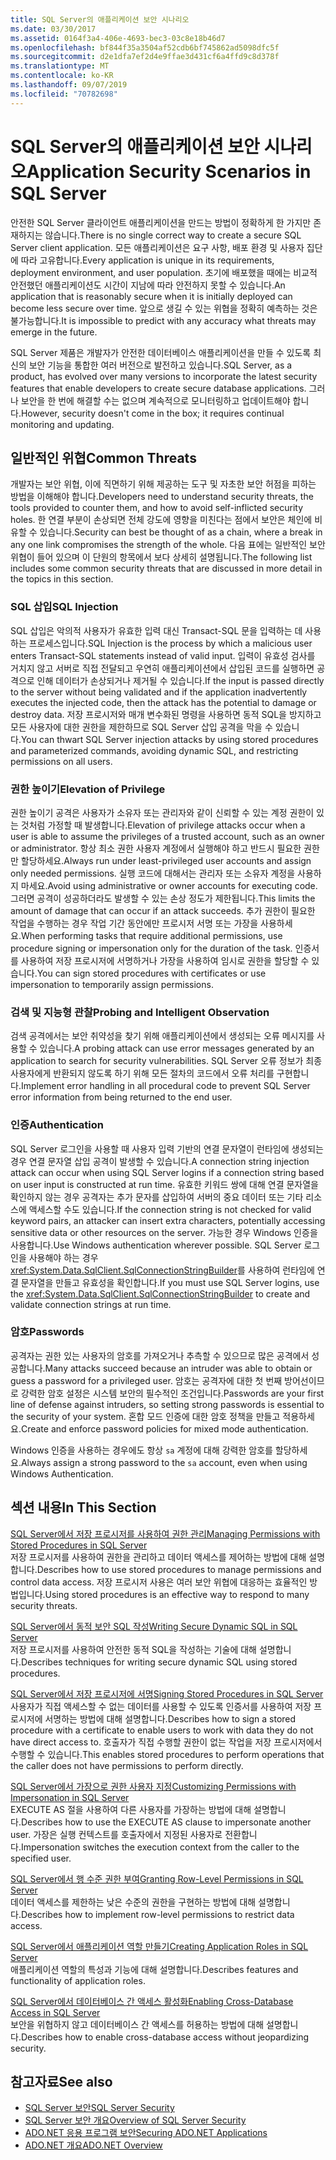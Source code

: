 ```yaml
---
title: SQL Server의 애플리케이션 보안 시나리오
ms.date: 03/30/2017
ms.assetid: 0164f3a4-406e-4693-bec3-03c8e18b46d7
ms.openlocfilehash: bf844f35a3504af52cdb6bf745862ad5098dfc5f
ms.sourcegitcommit: d2e1dfa7ef2d4e9ffae3d431cf6a4ffd9c8d378f
ms.translationtype: MT
ms.contentlocale: ko-KR
ms.lasthandoff: 09/07/2019
ms.locfileid: "70782698"
---
```

# <a name="application-security-scenarios-in-sql-server"></a><span data-ttu-id="c96c4-102">SQL Server의 애플리케이션 보안 시나리오</span><span class="sxs-lookup"><span data-stu-id="c96c4-102">Application Security Scenarios in SQL Server</span></span>
<span data-ttu-id="c96c4-103">안전한 SQL Server 클라이언트 애플리케이션을 만드는 방법이 정확하게 한 가지만 존재하지는 않습니다.</span><span class="sxs-lookup"><span data-stu-id="c96c4-103">There is no single correct way to create a secure SQL Server client application.</span></span> <span data-ttu-id="c96c4-104">모든 애플리케이션은 요구 사항, 배포 환경 및 사용자 집단에 따라 고유합니다.</span><span class="sxs-lookup"><span data-stu-id="c96c4-104">Every application is unique in its requirements, deployment environment, and user population.</span></span> <span data-ttu-id="c96c4-105">초기에 배포했을 때에는 비교적 안전했던 애플리케이션도 시간이 지남에 따라 안전하지 못할 수 있습니다.</span><span class="sxs-lookup"><span data-stu-id="c96c4-105">An application that is reasonably secure when it is initially deployed can become less secure over time.</span></span> <span data-ttu-id="c96c4-106">앞으로 생길 수 있는 위협을 정확히 예측하는 것은 불가능합니다.</span><span class="sxs-lookup"><span data-stu-id="c96c4-106">It is impossible to predict with any accuracy what threats may emerge in the future.</span></span>  
  
 <span data-ttu-id="c96c4-107">SQL Server 제품은 개발자가 안전한 데이터베이스 애플리케이션을 만들 수 있도록 최신의 보안 기능을 통합한 여러 버전으로 발전하고 있습니다.</span><span class="sxs-lookup"><span data-stu-id="c96c4-107">SQL Server, as a product, has evolved over many versions to incorporate the latest security features that enable developers to create secure database applications.</span></span> <span data-ttu-id="c96c4-108">그러나 보안을 한 번에 해결할 수는 없으며 계속적으로 모니터링하고 업데이트해야 합니다.</span><span class="sxs-lookup"><span data-stu-id="c96c4-108">However, security doesn't come in the box; it requires continual monitoring and updating.</span></span>  
  
## <a name="common-threats"></a><span data-ttu-id="c96c4-109">일반적인 위협</span><span class="sxs-lookup"><span data-stu-id="c96c4-109">Common Threats</span></span>  
 <span data-ttu-id="c96c4-110">개발자는 보안 위협, 이에 직면하기 위해 제공하는 도구 및 자초한 보안 허점을 피하는 방법을 이해해야 합니다.</span><span class="sxs-lookup"><span data-stu-id="c96c4-110">Developers need to understand security threats, the tools provided to counter them, and how to avoid self-inflicted security holes.</span></span> <span data-ttu-id="c96c4-111">한 연결 부분이 손상되면 전체 강도에 영향을 미친다는 점에서 보안은 체인에 비유할 수 있습니다.</span><span class="sxs-lookup"><span data-stu-id="c96c4-111">Security can best be thought of as a chain, where a break in any one link compromises the strength of the whole.</span></span> <span data-ttu-id="c96c4-112">다음 표에는 일반적인 보안 위협이 들어 있으며 이 단원의 항목에서 보다 상세히 설명됩니다.</span><span class="sxs-lookup"><span data-stu-id="c96c4-112">The following list includes some common security threats that are discussed in more detail in the topics in this section.</span></span>  
  
### <a name="sql-injection"></a><span data-ttu-id="c96c4-113">SQL 삽입</span><span class="sxs-lookup"><span data-stu-id="c96c4-113">SQL Injection</span></span>  
 <span data-ttu-id="c96c4-114">SQL 삽입은 악의적 사용자가 유효한 입력 대신 Transact-SQL 문을 입력하는 데 사용하는 프로세스입니다.</span><span class="sxs-lookup"><span data-stu-id="c96c4-114">SQL Injection is the process by which a malicious user enters Transact-SQL statements instead of valid input.</span></span> <span data-ttu-id="c96c4-115">입력이 유효성 검사를 거치지 않고 서버로 직접 전달되고 우연히 애플리케이션에서 삽입된 코드를 실행하면 공격으로 인해 데이터가 손상되거나 제거될 수 있습니다.</span><span class="sxs-lookup"><span data-stu-id="c96c4-115">If the input is passed directly to the server without being validated and if the application inadvertently executes the injected code, then the attack has the potential to damage or destroy data.</span></span> <span data-ttu-id="c96c4-116">저장 프로시저와 매개 변수화된 명령을 사용하면 동적 SQL을 방지하고 모든 사용자에 대한 권한을 제한하므로 SQL Server 삽입 공격을 막을 수 있습니다.</span><span class="sxs-lookup"><span data-stu-id="c96c4-116">You can thwart SQL Server injection attacks by using stored procedures and parameterized commands, avoiding dynamic SQL, and restricting permissions on all users.</span></span>  
  
### <a name="elevation-of-privilege"></a><span data-ttu-id="c96c4-117">권한 높이기</span><span class="sxs-lookup"><span data-stu-id="c96c4-117">Elevation of Privilege</span></span>  
 <span data-ttu-id="c96c4-118">권한 높이기 공격은 사용자가 소유자 또는 관리자와 같이 신뢰할 수 있는 계정 권한이 있는 것처럼 가정할 때 발생합니다.</span><span class="sxs-lookup"><span data-stu-id="c96c4-118">Elevation of privilege attacks occur when a user is able to assume the privileges of a trusted account, such as an owner or administrator.</span></span> <span data-ttu-id="c96c4-119">항상 최소 권한 사용자 계정에서 실행해야 하고 반드시 필요한 권한만 할당하세요.</span><span class="sxs-lookup"><span data-stu-id="c96c4-119">Always run under least-privileged user accounts and assign only needed permissions.</span></span> <span data-ttu-id="c96c4-120">실행 코드에 대해서는 관리자 또는 소유자 계정을 사용하지 마세요.</span><span class="sxs-lookup"><span data-stu-id="c96c4-120">Avoid using administrative or owner accounts for executing code.</span></span> <span data-ttu-id="c96c4-121">그러면 공격이 성공하더라도 발생할 수 있는 손상 정도가 제한됩니다.</span><span class="sxs-lookup"><span data-stu-id="c96c4-121">This limits the amount of damage that can occur if an attack succeeds.</span></span> <span data-ttu-id="c96c4-122">추가 권한이 필요한 작업을 수행하는 경우 작업 기간 동안에만 프로시저 서명 또는 가장을 사용하세요.</span><span class="sxs-lookup"><span data-stu-id="c96c4-122">When performing tasks that require additional permissions, use procedure signing or impersonation only for the duration of the task.</span></span> <span data-ttu-id="c96c4-123">인증서를 사용하여 저장 프로시저에 서명하거나 가장을 사용하여 임시로 권한을 할당할 수 있습니다.</span><span class="sxs-lookup"><span data-stu-id="c96c4-123">You can sign stored procedures with certificates or use impersonation to temporarily assign permissions.</span></span>  
  
### <a name="probing-and-intelligent-observation"></a><span data-ttu-id="c96c4-124">검색 및 지능형 관찰</span><span class="sxs-lookup"><span data-stu-id="c96c4-124">Probing and Intelligent Observation</span></span>  
 <span data-ttu-id="c96c4-125">검색 공격에서는 보안 취약성을 찾기 위해 애플리케이션에서 생성되는 오류 메시지를 사용할 수 있습니다.</span><span class="sxs-lookup"><span data-stu-id="c96c4-125">A probing attack can use error messages generated by an application to search for security vulnerabilities.</span></span> <span data-ttu-id="c96c4-126">SQL Server 오류 정보가 최종 사용자에게 반환되지 않도록 하기 위해 모든 절차의 코드에서 오류 처리를 구현합니다.</span><span class="sxs-lookup"><span data-stu-id="c96c4-126">Implement error handling in all procedural code to prevent SQL Server error information from being returned to the end user.</span></span>  
  
### <a name="authentication"></a><span data-ttu-id="c96c4-127">인증</span><span class="sxs-lookup"><span data-stu-id="c96c4-127">Authentication</span></span>  
 <span data-ttu-id="c96c4-128">SQL Server 로그인을 사용할 때 사용자 입력 기반의 연결 문자열이 런타임에 생성되는 경우 연결 문자열 삽입 공격이 발생할 수 있습니다.</span><span class="sxs-lookup"><span data-stu-id="c96c4-128">A connection string injection attack can occur when using SQL Server logins if a connection string based on user input is constructed at run time.</span></span> <span data-ttu-id="c96c4-129">유효한 키워드 쌍에 대해 연결 문자열을 확인하지 않는 경우 공격자는 추가 문자를 삽입하여 서버의 중요 데이터 또는 기타 리소스에 액세스할 수도 있습니다.</span><span class="sxs-lookup"><span data-stu-id="c96c4-129">If the connection string is not checked for valid keyword pairs, an attacker can insert extra characters, potentially accessing sensitive data or other resources on the server.</span></span> <span data-ttu-id="c96c4-130">가능한 경우 Windows 인증을 사용합니다.</span><span class="sxs-lookup"><span data-stu-id="c96c4-130">Use Windows authentication wherever possible.</span></span> <span data-ttu-id="c96c4-131">SQL Server 로그인을 사용해야 하는 경우 <xref:System.Data.SqlClient.SqlConnectionStringBuilder>를 사용하여 런타임에 연결 문자열을 만들고 유효성을 확인합니다.</span><span class="sxs-lookup"><span data-stu-id="c96c4-131">If you must use SQL Server logins, use the <xref:System.Data.SqlClient.SqlConnectionStringBuilder> to create and validate connection strings at run time.</span></span>  
  
### <a name="passwords"></a><span data-ttu-id="c96c4-132">암호</span><span class="sxs-lookup"><span data-stu-id="c96c4-132">Passwords</span></span>  
 <span data-ttu-id="c96c4-133">공격자는 권한 있는 사용자의 암호를 가져오거나 추측할 수 있으므로 많은 공격에서 성공합니다.</span><span class="sxs-lookup"><span data-stu-id="c96c4-133">Many attacks succeed because an intruder was able to obtain or guess a password for a privileged user.</span></span> <span data-ttu-id="c96c4-134">암호는 공격자에 대한 첫 번째 방어선이므로 강력한 암호 설정은 시스템 보안의 필수적인 조건입니다.</span><span class="sxs-lookup"><span data-stu-id="c96c4-134">Passwords are your first line of defense against intruders, so setting strong passwords is essential to the security of your system.</span></span> <span data-ttu-id="c96c4-135">혼합 모드 인증에 대한 암호 정책을 만들고 적용하세요.</span><span class="sxs-lookup"><span data-stu-id="c96c4-135">Create and enforce password policies for mixed mode authentication.</span></span>  
  
 <span data-ttu-id="c96c4-136">Windows 인증을 사용하는 경우에도 항상 `sa` 계정에 대해 강력한 암호를 할당하세요.</span><span class="sxs-lookup"><span data-stu-id="c96c4-136">Always assign a strong password to the `sa` account, even when using Windows Authentication.</span></span>  
  
## <a name="in-this-section"></a><span data-ttu-id="c96c4-137">섹션 내용</span><span class="sxs-lookup"><span data-stu-id="c96c4-137">In This Section</span></span>  
 [<span data-ttu-id="c96c4-138">SQL Server에서 저장 프로시저를 사용하여 권한 관리</span><span class="sxs-lookup"><span data-stu-id="c96c4-138">Managing Permissions with Stored Procedures in SQL Server</span></span>](managing-permissions-with-stored-procedures-in-sql-server.md)  
 <span data-ttu-id="c96c4-139">저장 프로시저를 사용하여 권한을 관리하고 데이터 액세스를 제어하는 방법에 대해 설명합니다.</span><span class="sxs-lookup"><span data-stu-id="c96c4-139">Describes how to use stored procedures to manage permissions and control data access.</span></span> <span data-ttu-id="c96c4-140">저장 프로시저 사용은 여러 보안 위협에 대응하는 효율적인 방법입니다.</span><span class="sxs-lookup"><span data-stu-id="c96c4-140">Using stored procedures is an effective way to respond to many security threats.</span></span>  
  
 [<span data-ttu-id="c96c4-141">SQL Server에서 동적 보안 SQL 작성</span><span class="sxs-lookup"><span data-stu-id="c96c4-141">Writing Secure Dynamic SQL in SQL Server</span></span>](writing-secure-dynamic-sql-in-sql-server.md)  
 <span data-ttu-id="c96c4-142">저장 프로시저를 사용하여 안전한 동적 SQL을 작성하는 기술에 대해 설명합니다.</span><span class="sxs-lookup"><span data-stu-id="c96c4-142">Describes techniques for writing secure dynamic SQL using stored procedures.</span></span>  
  
 [<span data-ttu-id="c96c4-143">SQL Server에서 저장 프로시저에 서명</span><span class="sxs-lookup"><span data-stu-id="c96c4-143">Signing Stored Procedures in SQL Server</span></span>](signing-stored-procedures-in-sql-server.md)  
 <span data-ttu-id="c96c4-144">사용자가 직접 액세스할 수 없는 데이터를 사용할 수 있도록 인증서를 사용하여 저장 프로시저에 서명하는 방법에 대해 설명합니다.</span><span class="sxs-lookup"><span data-stu-id="c96c4-144">Describes how to sign a stored procedure with a certificate to enable users to work with data they do not have direct access to.</span></span> <span data-ttu-id="c96c4-145">호출자가 직접 수행할 권한이 없는 작업을 저장 프로시저에서 수행할 수 있습니다.</span><span class="sxs-lookup"><span data-stu-id="c96c4-145">This enables stored procedures to perform operations that the caller does not have permissions to perform directly.</span></span>  
  
 [<span data-ttu-id="c96c4-146">SQL Server에서 가장으로 권한 사용자 지정</span><span class="sxs-lookup"><span data-stu-id="c96c4-146">Customizing Permissions with Impersonation in SQL Server</span></span>](customizing-permissions-with-impersonation-in-sql-server.md)  
 <span data-ttu-id="c96c4-147">EXECUTE AS 절을 사용하여 다른 사용자를 가장하는 방법에 대해 설명합니다.</span><span class="sxs-lookup"><span data-stu-id="c96c4-147">Describes how to use the EXECUTE AS clause to impersonate another user.</span></span> <span data-ttu-id="c96c4-148">가장은 실행 컨텍스트를 호출자에서 지정된 사용자로 전환합니다.</span><span class="sxs-lookup"><span data-stu-id="c96c4-148">Impersonation switches the execution context from the caller to the specified user.</span></span>  
  
 [<span data-ttu-id="c96c4-149">SQL Server에서 행 수준 권한 부여</span><span class="sxs-lookup"><span data-stu-id="c96c4-149">Granting Row-Level Permissions in SQL Server</span></span>](granting-row-level-permissions-in-sql-server.md)  
 <span data-ttu-id="c96c4-150">데이터 액세스를 제한하는 낮은 수준의 권한을 구현하는 방법에 대해 설명합니다.</span><span class="sxs-lookup"><span data-stu-id="c96c4-150">Describes how to implement row-level permissions to restrict data access.</span></span>  
  
 [<span data-ttu-id="c96c4-151">SQL Server에서 애플리케이션 역할 만들기</span><span class="sxs-lookup"><span data-stu-id="c96c4-151">Creating Application Roles in SQL Server</span></span>](creating-application-roles-in-sql-server.md)  
 <span data-ttu-id="c96c4-152">애플리케이션 역할의 특성과 기능에 대해 설명합니다.</span><span class="sxs-lookup"><span data-stu-id="c96c4-152">Describes features and functionality of application roles.</span></span>  
  
 [<span data-ttu-id="c96c4-153">SQL Server에서 데이터베이스 간 액세스 활성화</span><span class="sxs-lookup"><span data-stu-id="c96c4-153">Enabling Cross-Database Access in SQL Server</span></span>](enabling-cross-database-access-in-sql-server.md)  
 <span data-ttu-id="c96c4-154">보안을 위협하지 않고 데이터베이스 간 액세스를 허용하는 방법에 대해 설명합니다.</span><span class="sxs-lookup"><span data-stu-id="c96c4-154">Describes how to enable cross-database access without jeopardizing security.</span></span>  
  
## <a name="see-also"></a><span data-ttu-id="c96c4-155">참고자료</span><span class="sxs-lookup"><span data-stu-id="c96c4-155">See also</span></span>

- [<span data-ttu-id="c96c4-156">SQL Server 보안</span><span class="sxs-lookup"><span data-stu-id="c96c4-156">SQL Server Security</span></span>](sql-server-security.md)
- [<span data-ttu-id="c96c4-157">SQL Server 보안 개요</span><span class="sxs-lookup"><span data-stu-id="c96c4-157">Overview of SQL Server Security</span></span>](overview-of-sql-server-security.md)
- [<span data-ttu-id="c96c4-158">ADO.NET 응용 프로그램 보안</span><span class="sxs-lookup"><span data-stu-id="c96c4-158">Securing ADO.NET Applications</span></span>](../securing-ado-net-applications.md)
- [<span data-ttu-id="c96c4-159">ADO.NET 개요</span><span class="sxs-lookup"><span data-stu-id="c96c4-159">ADO.NET Overview</span></span>](../ado-net-overview.md)
